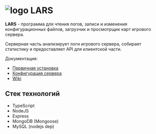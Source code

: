 # ![logo](https://raw.githubusercontent.com/neverm1ndo/libertylogs/master/docs/logo.png) LARS
**LARS** - программа для чтения логов, записи и изменения конфигурационных файлов, загрузчик и просмотрщик карт игрового сервера.

Серверная часть анализирует логи игрового сервера, собирает статистику и предоставляет API для клиентской части.

Документация:

* [Первичная установка](https://github.com/neverm1ndo/libertylogs/blob/master/docs/setup.md)
* [Конфигурация сервера](https://github.com/neverm1ndo/libertylogs/blob/master/docs/configuration.md)
* [Wiki](https://github.com/neverm1ndo/lars-server/wiki)

## Стек технологий

* TypeScript
* NodeJS
* Express
* MongoDB (Mongoose)
* MySQL (nodejs dep)

